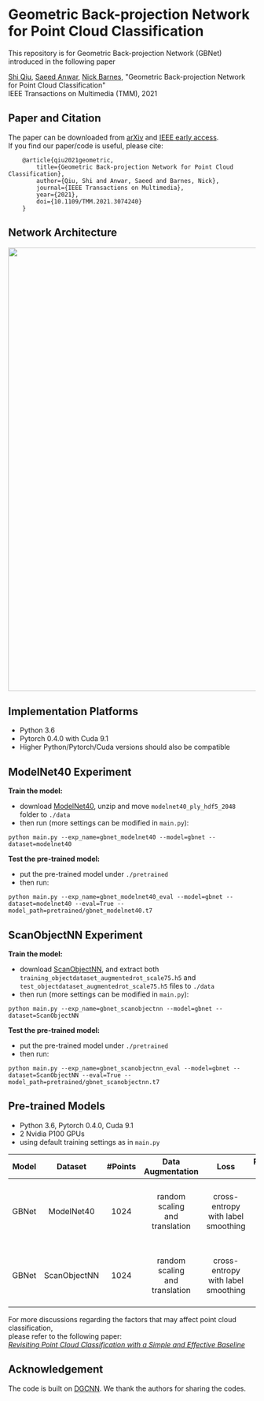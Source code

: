 # Geometric Back-projection Network for Point Cloud Classification
This repository is for Geometric Back-projection Network (GBNet) introduced in the following paper

[Shi Qiu](https://shiqiu0419.github.io/), [Saeed Anwar](https://saeed-anwar.github.io/),  [Nick Barnes](http://users.cecs.anu.edu.au/~nmb/), "Geometric Back-projection Network for Point Cloud Classification"  
IEEE Transactions on Multimedia (TMM), 2021

## Paper and Citation
The paper can be downloaded from [arXiv](https://arxiv.org/abs/1911.12885) and [IEEE early access](https://ieeexplore.ieee.org/document/9410405).  
If you find our paper/code is useful, please cite:

        @article{qiu2021geometric,
            title={Geometric Back-projection Network for Point Cloud Classification},
            author={Qiu, Shi and Anwar, Saeed and Barnes, Nick},
            journal={IEEE Transactions on Multimedia},
            year={2021},
            doi={10.1109/TMM.2021.3074240}
        }

## Network Architecture
<p align="center">
  <img width="900" src="https://github.com/ShiQiu0419/GBNet/blob/master/gbnet.png">
</p>

## Implementation Platforms
* Python 3.6
* Pytorch 0.4.0 with Cuda 9.1
* Higher Python/Pytorch/Cuda versions should also be compatible

## ModelNet40 Experiment 
**Train the model:**
* download [ModelNet40](https://shapenet.cs.stanford.edu/media/modelnet40_ply_hdf5_2048.zip), unzip and move ```modelnet40_ply_hdf5_2048``` folder to ```./data```
* then run (more settings can be modified in ```main.py```):    
```
python main.py --exp_name=gbnet_modelnet40 --model=gbnet --dataset=modelnet40
```   

**Test the pre-trained model:**
* put the pre-trained model under ```./pretrained```
* then run:
```
python main.py --exp_name=gbnet_modelnet40_eval --model=gbnet --dataset=modelnet40 --eval=True --model_path=pretrained/gbnet_modelnet40.t7
```

## ScanObjectNN Experiment 
**Train the model:**
* download [ScanObjectNN](https://github.com/hkust-vgd/scanobjectnn/), and extract both ```training_objectdataset_augmentedrot_scale75.h5``` and ```test_objectdataset_augmentedrot_scale75.h5``` files to ```./data```
* then run (more settings can be modified in ```main.py```):
```
python main.py --exp_name=gbnet_scanobjectnn --model=gbnet --dataset=ScanObjectNN
``` 

**Test the pre-trained model:**
* put the pre-trained model under ```./pretrained```
* then run:
```
python main.py --exp_name=gbnet_scanobjectnn_eval --model=gbnet --dataset=ScanObjectNN --eval=True --model_path=pretrained/gbnet_scanobjectnn.t7
```

## Pre-trained Models
* Python 3.6, Pytorch 0.4.0, Cuda 9.1
* 2 Nvidia P100 GPUs
* using default training settings as in ```main.py```

| Model            | Dataset             |#Points             | Data<br />Augmentation | Loss | Performance<br />on Test Set            | Download<br />Link   |
|:----------------:|:-------------------:|:-------------------:|:----------:|:-----------------:|:-------------------------------------------------------------------------------:|:------:|
| GBNet | ModelNet40 | 1024 | random scaling<br />and translation | cross-entropy<br />with label smoothing                 | overall accuracy： xx.x%<br />mean class accuracy： xx.x%                                          | coming soon |
| GBNet | ScanObjectNN | 1024 | random scaling<br />and translation | cross-entropy<br />with label smoothing                 | overall accuracy: **80.47%**<br />mean class accuracy: **77.48%**                                           | coming soon |

For more discussions regarding the factors that may affect point cloud classification,  
please refer to the following paper:  
*[Revisiting Point Cloud Classification with a Simple and Effective Baseline](https://openreview.net/pdf?id=XwATtbX3oCz)*

## Acknowledgement
The code is built on [DGCNN](https://github.com/WangYueFt/dgcnn/tree/master/pytorch). We thank the authors for sharing the codes.
